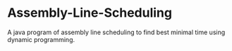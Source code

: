 # Assembly-Line-Scheduling

A java program of assembly line scheduling to find best minimal time using dynamic programming.
